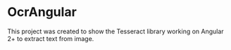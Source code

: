 # OcrAngular

This project was created to show the Tesseract library working on Angular 2+ to extract text from image.
